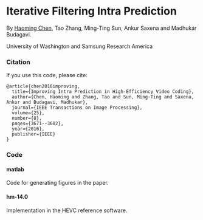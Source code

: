 # Iterative Filtering Intra Prediction

By [Haoming Chen](http://haomingchen.org), Tao Zhang, Ming-Ting Sun, Ankur Saxena and Madhukar Budagavi.

University of Washington and Samsung Research America

### Citation
If you use this code, please cite:

    @article{chen2016improving,
      title={Improving Intra Prediction in High-Efficiency Video Coding},
      author={Chen, Haoming and Zhang, Tao and Sun, Ming-Ting and Saxena, Ankur and Budagavi, Madhukar},
      journal={IEEE Transactions on Image Processing},
      volume={25},
      number={8},
      pages={3671--3682},
      year={2016},
      publisher={IEEE}
    }

### Code
#### matlab
Code for generating figures in the paper.

#### hm-14.0
Implementation in the HEVC reference software.
